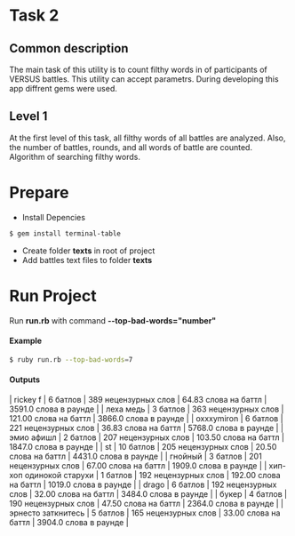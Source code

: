 # Task 2
## Common description
The main task of this utility is to count 
filthy words in of participants of VERSUS battles. This utility can accept parametrs. During developing this app diffrent gems were used.
## Level 1
At the first level of this task, all filthy words of all battles are analyzed. Also, the number of battles, rounds, and all words of battle are counted. Algorithm of searching filthy words.

# Prepare

  - Install Depencies
  ```sh
$ gem install terminal-table
```
  - Create folder **texts** in root of project 
  - Add battles text files to folder **texts**
 
# Run Project

Run **run.rb** with command **--top-bad-words="number"**

#### Example

  ```sh
$ ruby run.rb --top-bad-words=7
```
#### Outputs

| rickey f                 | 6 батлов  | 389 нецензурных слов | 64.83 слова на баттл  | 3591.0 слова в раунде |
| леха медь                | 3 батлов  | 363 нецензурных слов | 121.00 слова на баттл | 3866.0 слова в раунде |
| oxxxymiron               | 6 батлов  | 221 нецензурных слов | 36.83 слова на баттл  | 5768.0 слова в раунде |
| эмио афишл               | 2 батлов  | 207 нецензурных слов | 103.50 слова на баттл | 1847.0 слова в раунде |
| st                       | 10 батлов | 205 нецензурных слов | 20.50 слова на баттл  | 4431.0 слова в раунде |
| гнойный                  | 3 батлов  | 201 нецензурных слов | 67.00 слова на баттл  | 1909.0 слова в раунде |
| хип-хоп одинокой старухи | 1 батлов  | 192 нецензурных слов | 192.00 слова на баттл | 1019.0 слова в раунде |
| drago                    | 6 батлов  | 192 нецензурных слов | 32.00 слова на баттл  | 3484.0 слова в раунде |
| букер                    | 4 батлов  | 190 нецензурных слов | 47.50 слова на баттл  | 2364.0 слова в раунде |
| эрнесто заткнитесь       | 5 батлов  | 165 нецензурных слов | 33.00 слова на баттл  | 3904.0 слова в раунде |
